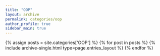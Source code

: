 ```yaml
---
title: "OOP"
layout: archive
permalink: categories/oop
author_profile: true
sidebar_main: true
---
```


{% assign posts = site.categories['OOP'] %}
{% for post in posts %} {% include archive-single.html type=page.entries_layout %} {% endfor %}